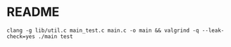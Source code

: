 # README

```
clang -g lib/util.c main_test.c main.c -o main && valgrind -q --leak-check=yes ./main test
```
